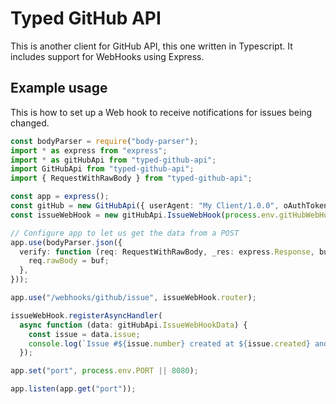 # Typed GitHub API
This is another client for GitHub API, this one written in Typescript. It includes support for WebHooks using Express.

## Example usage

This is how to set up a Web hook to receive notifications for issues being changed.

```ts
const bodyParser = require("body-parser");
import * as express from "express";
import * as gitHubApi from "typed-github-api";
import GitHubApi from "typed-github-api";
import { RequestWithRawBody } from "typed-github-api";

const app = express();
const gitHub = new GitHubApi({ userAgent: "My Client/1.0.0", oAuthToken: process.env.gitHubAccessToken });
const issueWebHook = new gitHubApi.IssueWebHook(process.env.gitHubWebHookSecret, gitHub);

// Configure app to let us get the data from a POST
app.use(bodyParser.json({
  verify: function (req: RequestWithRawBody, _res: express.Response, buf: Uint8Array, _encoding: string) {
    req.rawBody = buf;
  },
}));

app.use("/webhooks/github/issue", issueWebHook.router);

issueWebHook.registerAsyncHandler(
  async function (data: gitHubApi.IssueWebHookData) {
    const issue = data.issue;
    console.log(`Issue #${issue.number} created at ${issue.created} and closed at ${issue.closed}`);
  });

app.set("port", process.env.PORT || 8080);

app.listen(app.get("port"));
```
